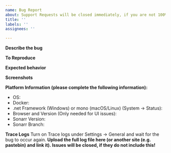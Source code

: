 ```yaml
---
name: Bug Report
about: Support Requests will be closed immediately, if you are not 100% certain this is a bug please go to our Reddit, Discord, Forums, or IRC first. Exceptions do not mean you found a bug!
title: ''
labels: ''
assignees: ''

---
```

<!-- Support Requests will be closed immediately, if you are not 100% certain this is a bug please go to our Reddit, Discord, Forums, or IRC first. Exceptions do not mean you found a bug! -->
**Describe the bug**
<!-- A clear and concise description of what the bug is. -->

**To Reproduce**
<!-- Steps to reproduce the behavior:
1. Go to '...'
2. Click on '....'
3. Scroll down to '....'
4. See error -->

**Expected behavior**
<!-- A clear and concise description of what you expected to happen.-->

**Screenshots**
<!-- If applicable, add screenshots to help explain your problem.-->

**Platform Information (please complete the following information):**
 - OS: <!-- [e.g. Windows 10 2004 / Ubuntu 20.04] -->
 - Docker: <!-- [Yes/No] -->
 - .net Framework (Windows) or mono (macOS/Linux) (System -> Status): <!--[e.g. Mono 5.8, Mono 6.2, .net 4.5] -->
 - Browser and Version (Only needed for UI issues): <!--[e.g. chrome 86.0.4240.198] -->
 - Sonarr Version: <!--[e.g. 2.0.0.5344 , 3.0.4.1077]-->
 - Sonarr Branch: <!--[e.g. master, develop , phantom-develop]-->

**Trace Logs**
Turn on Trace logs under Settings -> General and wait for the bug to occur again.
**Upload the full log file here (or another site (e.g. pastebin) and link it). Issues will be closed, if they do not include this!**
<!-- Trace logs are named Sonarr.trace.txt or Sonarr.trace.#.txt and will contain "trace" in them-->
<!-- Please see the Wiki for how to provide proper and useful trace log files https://wiki.servarr.com/sonarr/troubleshooting#logging-and-log-files -->
